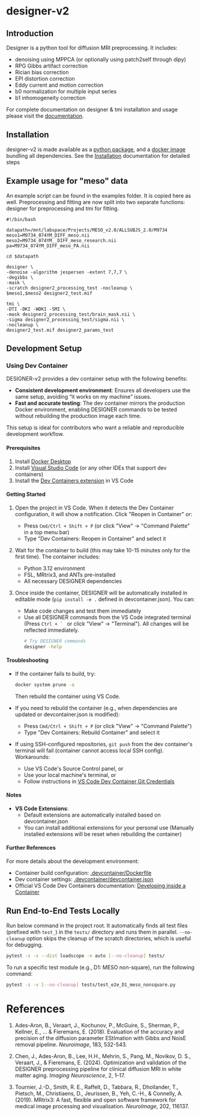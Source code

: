 # designer-v2

## Introduction
Designer is a python tool for diffusion MRI preprocessing. It includes:

* denoising using MPPCA (or optionally using patch2self through dipy)
* RPG Gibbs artifact correction
* Rician bias correction
* EPI distortion correction
* Eddy current and motion correction
* b0 normalization for multiple input series
* b1 inhomogeneity correction

For complete documentation on designer & tmi installation and usage please visit the [documentation](https://nyu-diffusionmri.github.io/DESIGNER-v2).

## Installation

designer-v2 is made available as a [python package](https://pypi.org/project/designer2/), and a [docker image](https://hub.docker.com/r/nyudiffusionmri/designer2/) bundling all dependencies. See the [Installation](https://nyu-diffusionmri.github.io/DESIGNER-v2/docs/designer/installation/) documentation for detailed steps


## Example usage for "meso" data

An example script can be found in the examples folder. It is copied here as well. Preprocessing and fitting are now split into two separate functions: designer for preprocessing and tmi for fitting.

```
#!/bin/bash

datapath=/mnt/labspace/Projects/MESO_v2.0/ALLSUBJS_2.0/M9734
meso1=M9734_074YM_DIFF_meso.nii
meso2=M9734_074YM__DIFF_meso_research.nii
pa=M9734_074YM_DIFF_meso_PA.nii

cd $datapath

designer \
-denoise -algorithm jespersen -extent 7,7,7 \
-degibbs \
-mask \
-scratch designer2_processing_test -nocleanup \
$meso1,$meso2 designer2_test.mif

tmi \
-DTI -DKI -WDKI -SMI \
-mask designer2_processing_test/brain_mask.nii \
-sigma designer2_processing_test/sigma.nii \
-nocleanup \
designer2_test.mif designer2_params_test
```

## Development Setup

### Using Dev Container

DESIGNER-v2 provides a dev container setup with the following benefits:
- **Consistent development environment**: Ensures all developers use the same setup, avoiding “it works on my machine” issues.
- **Fast and accurate testing**: The dev container mirrors the production Docker environment, enabling DESIGNER commands to be tested without rebuilding the production image each time.

This setup is ideal for contributors who want a reliable and reproducible development workflow.

#### Prerequisites

1. Install [Docker Desktop](https://www.docker.com/products/docker-desktop/)
2. Install [Visual Studio Code](https://code.visualstudio.com/) (or any other IDEs that support dev containers)
3. Install the [Dev Containers extension](https://marketplace.visualstudio.com/items?itemName=ms-vscode-remote.remote-containers) in VS Code

#### Getting Started

1. Open the project in VS Code. When it detects the Dev Container configuration, it will show a notification. Click "Reopen in Container" or:
   - Press `Cmd/Ctrl + Shift + P` (or click "View" -> "Command Palette" in a top menu bar)
   - Type "Dev Containers: Reopen in Container" and select it

2. Wait for the container to build (this may take 10-15 minutes only for the first time). The container includes:
   - Python 3.12 environment
   - FSL, MRtrix3, and ANTs pre-installed
   - All necessary DESIGNER dependencies

3. Once inside the container, DESIGNER will be automatically installed in editable mode (`pip install -e .` defined in devcontainer.json). You can:
   - Make code changes and test them immediately
   - Use all DESIGNER commands from the VS Code integrated terminal (Press ``Ctrl + ` `` or click "View" -> "Terminal"). All changes will be reflected immediately.
     ```bash
     # Try DESIGNER commands
     designer -help
     ```

#### Troubleshooting

- If the container fails to build, try:
  ```bash
  docker system prune -a
  ```
  Then rebuild the container using VS Code.

- If you need to rebuild the container (e.g., when dependencies are updated or devcontainer.json is modified):
  - Press `Cmd/Ctrl + Shift + P` (or click "View" -> "Command Palette")
  - Type "Dev Containers: Rebuild Container" and select it

- If using SSH-configured repositories, `git push` from the dev container's terminal will fail (container cannot access local SSH config). Workarounds:
  - Use VS Code's Source Control panel, or
  - Use your local machine's terminal, or
  - Follow instructions in [VS Code Dev Container Git Credentials](https://code.visualstudio.com/remote/advancedcontainers/sharing-git-credentials)

#### Notes

- **VS Code Extensions**:
  - Default extensions are automatically installed based on devcontainer.json
  - You can install additional extensions for your personal use (Manually installed extensions will be reset when rebuilding the container)

#### Further References

For more details about the development environment:
- Container build configuration: [.devcontainer/Dockerfile](.devcontainer/Dockerfile)
- Dev container settings: [.devcontainer/devcontainer.json](.devcontainer/devcontainer.json)
- Official VS Code Dev Containers documentation: [Developing inside a Container](https://code.visualstudio.com/docs/devcontainers/containers)


## Run End-to-End Tests Locally

Run below command in the project root. It automatically finds all test files (prefixed with `test_`) in the `tests/` directory and runs them in parallel. `--no-cleanup` option skips the cleanup of the scratch directories, which is useful for debugging.
```bash
pytest -s -v --dist loadscope -n auto [--no-cleanup] tests/
```

To run a specific test module (e.g., D1: MESO non-square), run the following command:
```bash
pytest -s -v [--no-cleanup] tests/test_e2e_D1_meso_nonsquare.py
```


# References
1. Ades-Aron, B., Veraart, J., Kochunov, P., McGuire, S., Sherman, P., Kellner, E., … & Fieremans, E. (2018). Evaluation of the accuracy and precision of the diffusion parameter EStImation with Gibbs and NoisE removal pipeline. *Neuroimage*, 183, 532-543.

2. Chen, J., Ades-Aron, B., Lee, H.H., Mehrin, S., Pang, M., Novikov, D. S., Veraart, J., & Fieremans, E. (2024). Optimization and validation of the DESIGNER preprocessing pipeline for clinical diffusion MRI in white matter aging. *Imaging Neuroscience*, 2, 1–17.

3. Tournier, J.-D., Smith, R. E., Raffelt, D., Tabbara, R., Dhollander, T., Pietsch, M., Christiaens, D., Jeurissen, B., Yeh, C.-H., & Connelly, A. (2019). MRtrix3: A fast, flexible and open software framework for medical image processing and visualisation. *NeuroImage*, 202, 116137.


